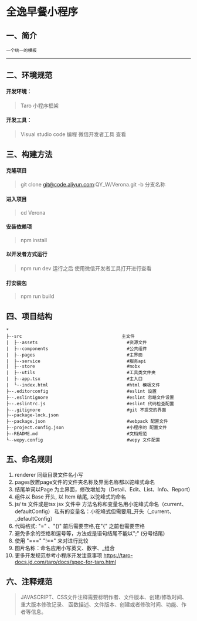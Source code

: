 #  全逸早餐小程序

## 一、简介
```
一个统一的模板
```

***

## 二、环境规范

#### 开发环境：
> Taro  小程序框架

#### 开发工具：
> Visual studio code 编程
> 微信开发者工具 查看

## 三、构建方法

#### 克隆项目
> git clone git@code.aliyun.com:QY_W/Verona.git -b 分支名称
#### 进入项目
> cd Verona
#### 安装依赖项
> npm install
#### 以开发者方式运行
> npm run dev 运行之后 使用微信开发者工具打开进行查看
#### 打安装包
> npm run build

## 四、项目结构
```
*
├--src                                      主文件
|  ├--assets                                  #资源文件
|  ├--components                              #公共组件
|  ├--pages                                   #主界面
|  ├--service                                 #服务api
|  ├--store                                   #mobx
|  ├--utils                                   #工具类文件夹
|  ├--app.tsx                                 #主入口
|  └--index.html                              #html 模板文件
├--.editorconfig                              #eslint 设置
├--.eslintignore                              #eslint 忽略文件设置
├--.eslintrc.js                               #eslint 代码检查配置
├--.gitignore                                 #git 不提交的界面
├--package-lock.json
├--package.json                               #webpack 配置文件
├--project.config.json                        #小程序的 配置文件
├--README.md                                  #文档规范
└--wepy.config                                #wepy 文件配置

```

## 五、命名规则

1. renderer 同级目录文件名小写
2. pages放置page文件的文件夹名称及界面名称都以驼峰式命名
3. 结尾单词以Page 为主界面，修改增加为（Detail、Edit、List、Info、Report）
4. 组件以 Base 开头, 以 Item 结尾, 以驼峰式的命名
5. js/ ts 文件或是tsx jsx 文件中 方法名称和变量名用小驼峰式命名（current、defaultConfig）
     私有的变量名：小驼峰式但需要用_开头（_current、_defaultConfig）
6. 代码格式: "=" 、"()"  前后需要空格,在"{" 之前也需要空格
7. 避免多余的空格和逗号等，方法或是语句结尾不能以";" (分号结尾)
8. 使用 "==="  "!==" 来对进行比较
9. 图片名称：命名应用小写英文、数字、_组合
10. 更多开发规范参考小程序开发注意事项 https://taro-docs.jd.com/taro/docs/spec-for-taro.html


## 六、注释规范

>JAVASCRIPT、CSS文件注释需要标明作者、文件版本、创建/修改时间、重大版本修改记录、
	函数描述、文件版本、创建或者修改时间、功能、作者等信息。
